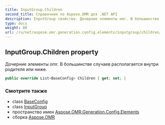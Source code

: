```yaml
---
title: InputGroup.Children
second_title: Справочник по Aspose.OMR для .NET API
description: InputGroup свойство. Дочерние элементы omr. В большинстве случаев располагается внутри родителя или ниже.
type: docs
weight: 80
url: /ru/net/aspose.omr.generation.config.elements/inputgroup/children/
---
```

## InputGroup.Children property

Дочерние элементы omr. В большинстве случаев располагается внутри родителя или ниже.

```csharp
public override List<BaseConfig> Children { get; set; }
```

### Смотрите также

* class [BaseConfig](../../../aspose.omr.generation.config/baseconfig/)
* class [InputGroup](../)
* пространство имен [Aspose.OMR.Generation.Config.Elements](../../inputgroup/)
* сборка [Aspose.OMR](../../../)


